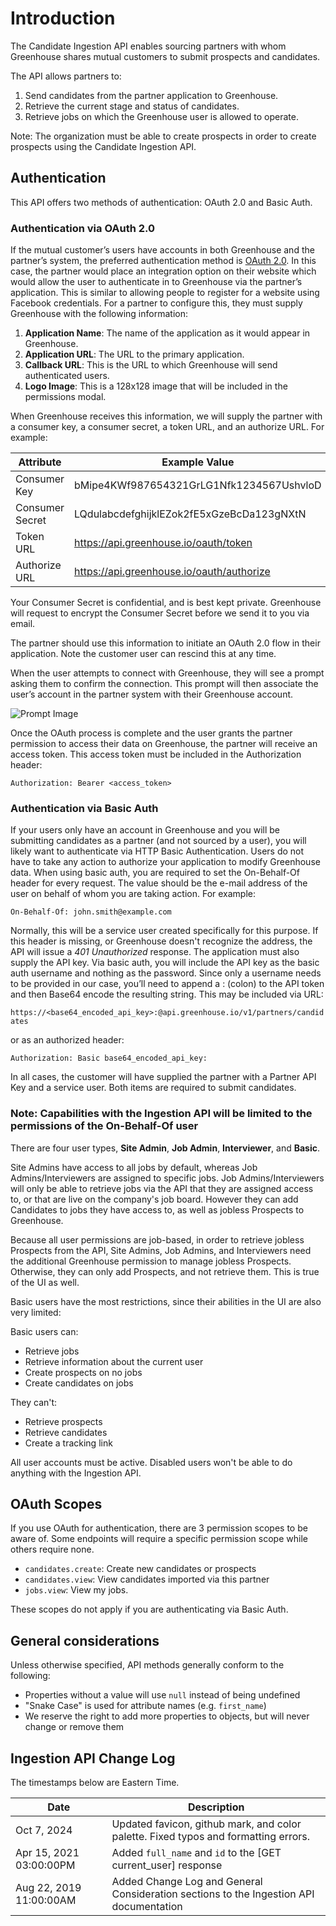 # Introduction

The Candidate Ingestion API enables sourcing partners with whom Greenhouse shares mutual customers to submit prospects and candidates.

The API allows partners to:

1. Send candidates from the partner application to Greenhouse.
2. Retrieve the current stage and status of candidates.
3. Retrieve jobs on which the Greenhouse user is allowed to operate.

Note: The organization must be able to create prospects in order to create prospects using the Candidate Ingestion API.

## Authentication

This API offers two methods of authentication: OAuth 2.0 and Basic Auth.

### Authentication via OAuth 2.0

If the mutual customer’s users have accounts in both Greenhouse and the partner’s system, the preferred authentication method is [OAuth 2.0](https://tools.ietf.org/html/rfc6749). In this case, the partner would place an integration option on their website which would allow the user to authenticate in to Greenhouse via the partner’s application. This is similar to allowing people to register for a website using Facebook credentials. For a partner to configure this, they must supply Greenhouse with the following information:

1. **Application Name**: The name of the application as it would appear in Greenhouse.
2. **Application URL**: The URL to the primary application.
3. **Callback URL**: This is the URL to which Greenhouse will send
   authenticated users.
4. **Logo Image**: This is a 128x128 image that will be included in the
   permissions modal.

When Greenhouse receives this information, we will supply the partner with a consumer key, a consumer secret, a token URL, and an authorize URL. For example:

| Attribute       | Example Value                             |
| --------------- | ----------------------------------------- |
| Consumer Key    | bMipe4KWf987654321GrLG1Nfk1234567UshvloD  |
| Consumer Secret | LQdulabcdefghijklEZok2fE5xGzeBcDa123gNXtN |
| Token URL       | https://api.greenhouse.io/oauth/token     |
| Authorize URL   | https://api.greenhouse.io/oauth/authorize |

<aside class="notice">
Your Consumer Secret is confidential, and is best kept private. Greenhouse will request to encrypt the Consumer Secret before we send it to you via email. 
</aside>

The partner should use this information to initiate an OAuth 2.0 flow in their application. Note the customer user can rescind this at any time.

When the user attempts to connect with Greenhouse, they will see a prompt asking them to confirm the connection. This prompt will then associate the user’s account in the partner system with their Greenhouse account.

<img src="/images/prompt.png" alt= "Prompt Image" max-width>

Once the OAuth process is complete and the user grants the partner permission to access their data on Greenhouse, the partner will receive an access token. This access token must be included in the Authorization header:

`Authorization: Bearer <access_token>`

### Authentication via Basic Auth

If your users only have an account in Greenhouse and you will be submitting candidates as a partner (and not sourced by a user), you will likely want to authenticate via HTTP Basic Authentication. Users do not have to take any action to authorize your application to modify Greenhouse data. When using basic auth, you are required to set the On-Behalf-Of header for every request. The value should be the e-mail address of the user on behalf of whom you are taking action. For example:

`On-Behalf-Of: john.smith@example.com`

Normally, this will be a service user created specifically for this purpose. If this header is missing, or Greenhouse doesn't recognize the address, the API will issue a _401 Unauthorized_ response. The application must also supply the API key. Via basic auth, you will include the API key as the basic auth username and nothing as the password. Since only a username needs to be provided in our case, you’ll need to append a : (colon) to the API token and then Base64 encode the resulting string. This may be included via URL:

`https://<base64_encoded_api_key>:@api.greenhouse.io/v1/partners/candidates`

or as an authorized header:

`Authorization: Basic base64_encoded_api_key:`

In all cases, the customer will have supplied the partner with a Partner API Key and a service user. Both items are required to submit candidates.

### Note: Capabilities with the Ingestion API will be limited to the permissions of the On-Behalf-Of user

There are four user types, **Site Admin**, **Job Admin**, **Interviewer**, and **Basic**.

Site Admins have access to all jobs by default, whereas Job Admins/Interviewers are assigned to specific jobs. Job Admins/Interviewers will only be able to retrieve jobs via the API that they are assigned access to, or that are live on the company's job board. However they can add Candidates to jobs they have access to, as well as jobless Prospects to Greenhouse.

Because all user permissions are job-based, in order to retrieve jobless Prospects from the API, Site Admins, Job Admins, and Interviewers need the additional Greenhouse permission to manage jobless Prospects. Otherwise, they can only add Prospects, and not retrieve them. This is true of the UI as well.

Basic users have the most restrictions, since their abilities in the UI are also very limited:

Basic users can:

* Retrieve jobs
* Retrieve information about the current user
* Create prospects on no jobs 
* Create candidates on jobs

They can't:

* Retrieve prospects
* Retrieve candidates
* Create a tracking link

<aside class="warning">
All user accounts must be active. Disabled users won't be able to do anything with the Ingestion API.
</aside>



## OAuth Scopes

If you use OAuth for authentication, there are 3 permission scopes to be aware of. Some endpoints will require a specific permission scope while others require none.

- `candidates.create`: Create new candidates or prospects
- `candidates.view`: View candidates imported via this partner
- `jobs.view`: View my jobs.

<aside class="warning">
These scopes do not apply if you are authenticating via Basic Auth.
</aside>

## General considerations

Unless otherwise specified, API methods generally conform to the following:

- Properties without a value will use `null` instead of being undefined
- "Snake Case" is used for attribute names (e.g. `first_name`)
- We reserve the right to add more properties to objects, but will never change or remove them

## Ingestion API Change Log

The timestamps below are Eastern Time.

| Date                    | Description                                                                            |
|-------------------------|----------------------------------------------------------------------------------------|
| Oct 7, 2024             | Updated favicon, github mark, and color palette. Fixed typos and formatting errors.    |
| Apr 15, 2021 03:00:00PM | Added `full_name` and `id` to the [GET current_user] response                          |
| Aug 22, 2019 11:00:00AM | Added Change Log and General Consideration sections to the Ingestion API documentation |
